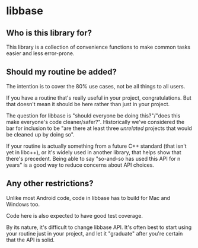 # libbase

## Who is this library for?

This library is a collection of convenience functions to make common tasks
easier and less error-prone.

## Should my routine be added?

The intention is to cover the 80% use cases, not be all things to all users.

If you have a routine that's really useful in your project,
congratulations. But that doesn't mean it should be here rather than
just in your project.

The question for libbase is "should everyone be doing this?"/"does this
make everyone's code cleaner/safer?". Historically we've considered the
bar for inclusion to be "are there at least three *unrelated* projects
that would be cleaned up by doing so".

If your routine is actually something from a future C++ standard (that
isn't yet in libc++), or it's widely used in another library, that helps
show that there's precedent. Being able to say "so-and-so has used this
API for n years" is a good way to reduce concerns about API choices.

## Any other restrictions?

Unlike most Android code, code in libbase has to build for Mac and
Windows too.

Code here is also expected to have good test coverage.

By its nature, it's difficult to change libbase API. It's often best
to start using your routine just in your project, and let it "graduate"
after you're certain that the API is solid.
